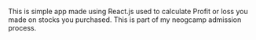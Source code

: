 This is simple app made using React.js used to calculate Profit or loss you made on stocks you purchased.
This is part of my neogcamp admission process.
